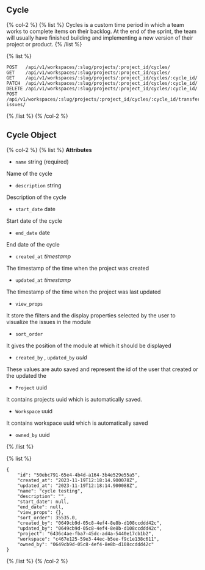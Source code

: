 ## Cycle

{% col-2 %}
{% list %}
Cycles is a custom time period in which a team works to complete items on their backlog. At the end of the sprint, the team will usually have finished building and implementing a new version of their project or product.
{% /list %}

{% list %}

```
POST   /api/v1/workspaces/:slug/projects/:project_id/cycles/
GET    /api/v1/workspaces/:slug/projects/:project_id/cycles/
GET    /api/v1/workspaces/:slug/projects/:project_id/cycles/:cycle_id/
PATCH  /api/v1/workspaces/:slug/projects/:project_id/cycles/:cycle_id/
DELETE /api/v1/workspaces/:slug/projects/:project_id/cycles/:cycle_id/
POST   /api/v1/workspaces/:slug/projects/:project_id/cycles/:cycle_id/transfer-issues/
```

{% /list %}
{% /col-2 %}

## Cycle Object

{% col-2 %}
{% list %}
**Attributes**

- `name` string (required)

Name of the cycle

- `description` string

Description of the cycle

- `start_date` date

Start date of the cycle

- `end_date` date

End date of the cycle

- `created_at` _timestamp_

The timestamp of the time when the project was created

- `updated_at` _timestamp_

The timestamp of the time when the project was last updated

- `view_props`

It store the filters and the display properties selected by the user to visualize the issues in the module

- `sort_order`

It gives the position of the module at which it should be displayed

- `created_by` , `updated_by` _uuid_

These values are auto saved and represent the id of the user that created or the updated the

- `Project` uuid

It contains projects uuid which is automatically saved.

- `Workspace` uuid

It contains workspace uuid which is automatically saved

- `owned_by` uuid

{% /list %}

{% list %}

```
{
	"id": "50ebc791-65e4-4b4d-a164-3b4e529e55a5",
	"created_at": "2023-11-19T12:18:14.900078Z",
	"updated_at": "2023-11-19T12:18:14.900088Z",
	"name": "cycle testing",
	"description": "",
	"start_date": null,
	"end_date": null,
	"view_props": {},
	"sort_order": 35535.0,
	"created_by": "0649cb9d-05c8-4ef4-8e8b-d108ccddd42c",
	"updated_by": "0649cb9d-05c8-4ef4-8e8b-d108ccddd42c",
	"project": "6436c4ae-fba7-45dc-ad4a-5440e17cb1b2",
	"workspace": "c467e125-59e3-44ec-b5ee-f9c1e138c611",
	"owned_by": "0649cb9d-05c8-4ef4-8e8b-d108ccddd42c"
}
```

{% /list %}
{% /col-2 %}